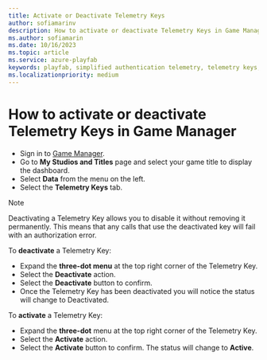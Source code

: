 ```yaml
---
title: Activate or Deactivate Telemetry Keys
author: sofiamarinv
description: How to activate or deactivate Telemetry Keys in Game Manager
ms.author: sofiamarin
ms.date: 10/16/2023
ms.topic: article
ms.service: azure-playfab
keywords: playfab, simplified authentication telemetry, telemetry keys, how-to, how to, telemetry
ms.localizationpriority: medium
---
```


# How to activate or deactivate Telemetry Keys in Game Manager

- Sign in to [Game Manager](https://developer.playfab.com/en-US/login).
- Go to **My Studios and Titles** page and select your game title to display the dashboard.
- Select **Data** from the menu on the left.
- Select the **Telemetry Keys** tab.

> [!NOTE]
> Deactivating a Telemetry Key allows you to disable it without removing it permanently. This means that any calls that use the deactivated key will fail with an authorization error.

To **deactivate** a Telemetry Key:

- Expand the **three-dot menu** at the top right corner of the Telemetry Key. 
- Select the **Deactivate** action.
- Select the **Deactivate** button to confirm.
- Once the Telemetry Key has been deactivated you will notice the status will change to Deactivated.

To **activate** a Telemetry Key:

- Expand the **three-dot** menu at the top right corner of the Telemetry Key. 
- Select the **Activate** action.
- Select the **Activate** button to confirm. 
The status will change to **Active**.
